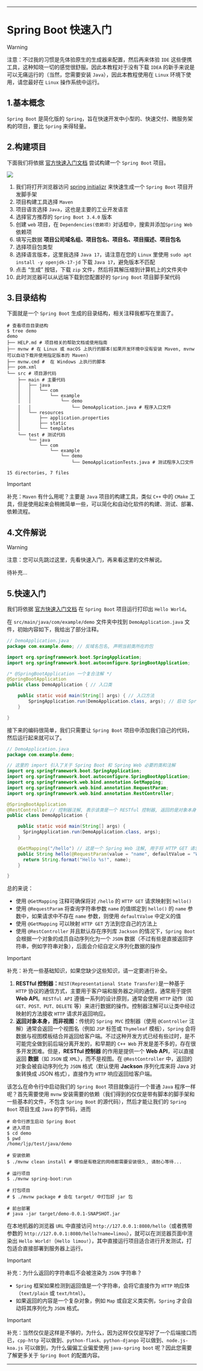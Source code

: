 <!-- @include: basic.md#statement -->

---

# Spring Boot 快速入门

> [!WARNING]
>
> 注意：不过我的习惯是先体验原生的生成器来配置，然后再来体验 `IDE` 这些便携工具，这种知晓一切的感觉很舒服。因此本教程对于没有下载 `IDEA` 的新手来说是可以无痛运行的（当然，您需要安装 `Java`），因此本教程使用在 `Linux` 环境下使用，请您最好在 `Linux` 操作系统中运行。

## 1.基本概念

`Spring Boot` 是简化版的 `Spring`，旨在快速开发中小型的、快速交付、微服务架构的项目，要比 `Spring` 来得轻量。

## 2.构建项目

下面我们将依据 [官方快速入门文档](https://spring.io/quickstart) 尝试构建一个 `Spring Boot` 项目。

![](assets/image-20241209170750346.png)

1. 我们将打开浏览器访问 [spring initializr](https://start.spring.io/) 来快速生成一个 `Spring Boot` 项目开发脚手架
2. 项目构建工具选择 `Maven`
3. 项目语言选择 `Java`，这也是主要的工业开发语言
4. 选择官方推荐的 `Spring Boot 3.4.0` 版本
5. 创建 `web` 项目，在 `Dependencies(依赖项)` 对话框中，搜索并添加`Spring Web` 依赖项
6. 填写元数据 **项目公司域名组、项目包名、项目名、项目描述、项目包名**
7. 选择项目包类型
8. 选择语言版本，这里我选择 `Java 17`，请注意在您的 `Linux` 里使用 `sudo apt install -y openjdk-17-jd` 下载 `Java 17`，避免版本不匹配
9. 点击 “生成” 按钮，下载 `zip` 文件，然后将其解压缩到计算机上的文件夹中
10. 此时浏览器可以从远端下载到您配置好的 `Spring Boot` 项目脚手架代码

## 3.目录结构

下面就是一个 `Spring Boot` 生成的目录结构，相关注释我都写在里面了。

```Shell
# 查看项目目录结构
$ tree demo
demo
├── HELP.md # 项目相关的帮助文档或使用指南
├── mvnw # 在 Linux 或 macOS 上执行的脚本(如果开发环境中没有安装 Maven, mvnw 可以自动下载并使用指定版本的 Maven)
├── mvnw.cmd #  在 Windows 上执行的脚本
├── pom.xml
└── src # 项目源代码
    ├── main # 主要代码
    │   ├── java
    │   │   └── com
    │   │       └── example
    │   │           └── demo
    │   │               └── DemoApplication.java # 程序入口文件
    │   └── resources
    │       ├── application.properties
    │       ├── static
    │       └── templates
    └── test # 测试代码
        └── java
            └── com
                └── example
                    └── demo
                        └── DemoApplicationTests.java # 测试程序入口文件

15 directories, 7 files

```

> [!IMPORTANT]
>
> 补充：`Maven` 有什么用呢？主要是 `Java` 项目的构建工具，类似 `C++` 中的 `CMake` 工具，但是使用起来会稍微简单一些，可以简化和自动化软件的构建、测试、部署、依赖流程。

## 4.文件解说

> [!WARNING]
>
> 注意：您可以先跳过这里，先看快速入门，再来看这里的文件解说。

待补充...

## 5.快速入门

我们将依据 [官方快速入门文档](https://spring.io/quickstart) 在 `Spring Boot` 项目运行打印出 `Hello World`。

在 `src/main/java/com/example/demo` 文件夹中找到 `DemoApplication.java` 文件，初始内容如下，我给出了部分注释。

```Java
// DemoApplication.java
package com.example.demo; // 反域名包名, 声明当前类所在的包

import org.springframework.boot.SpringApplication;
import org.springframework.boot.autoconfigure.SpringBootApplication;

/* @SpringBootApplication 一个复合注解 */
@SpringBootApplication
public class DemoApplication { // 入口类

    public static void main(String[] args) { // 入口方法
        SpringApplication.run(DemoApplication.class, args); // 启动 Spring Boot
    }

}
```

接下来的编码很简单，我们只需要让 `Spring Boot` 项目中添加我们自己的代码，然后运行起来就可以了。

```Java
// DemoApplication.java
package com.example.demo;

// 这里的 import 引入了关于 Spring Boot 和 Spring Web 必要的类和注解
import org.springframework.boot.SpringApplication;
import org.springframework.boot.autoconfigure.SpringBootApplication;
import org.springframework.web.bind.annotation.GetMapping;
import org.springframework.web.bind.annotation.RequestParam;
import org.springframework.web.bind.annotation.RestController;

@SpringBootApplication
@RestController // 控制器注解, 表示该类是一个 RESTful 控制器, 返回的是对象本身, 并自动将其序列化成 JSON 格式返回给客户端, 而不是返回视图
public class DemoApplication {

    public static void main(String[] args) {
      SpringApplication.run(DemoApplication.class, args);
    }

    @GetMapping("/hello") // 这是一个 Spring Web 注解, 用于将 HTTP GET 请求映射到 hello() 上, 路径为 '/hello'
    public String hello(@RequestParam(value = "name", defaultValue = "World") String name) {
      return String.format("Hello %s!", name);
    }

}
```

总的来说：
- 使用 `@GetMapping` 注释可确保将对 `/hello` 的 `HTTP GET` 请求映射到 `hello()`
- 使用 `@RequestParam` 将查询字符串参数 `name` 的值绑定到 `hello()` 的 `name` 参数中，如果请求中不存在 `name` 参数，则使用 `defaultValue` 中定义的值
- 使用 `@GetMapping` 可以映射 `HTTP GET` 方法到您自己的方法上
- 使用 `@RestController` 并且默认存在序列库 `Jackson` 的情况下，`Spring Boot` 会根据一个对象的成员自动序列化为一个 `JSON` 数据（不过有些是直接返回字符串，例如字符串对象），后面会介绍自定义序列化数据的操作

> [!IMPORTANT]
>
> 补充：补充一些基础知识，如果您缺少这些知识，请一定要进行补全。
>
> 1. **RESTful 控制器：**`REST(Representational State Transfer)`是一种基于 `HTTP` 协议的通信方式，主要用于客户端和服务器之间的通信，通常用于提供 **Web API**。`RESTful API` 遵循一系列的设计原则，通常会使用 `HTTP` 动作（如 `GET、POST、PUT、DELETE` 等）来进行数据的操作。控制器注解可以让类中经过映射的方法接收 `HTTP` 请求并返回响应。
> 2. **返回对象本身，而非视图**：传统的 `Spring MVC` 控制器（使用 `@Controller` 注解）通常会返回一个视图名（例如 `JSP` 标签或 `Thymeleaf` 模板），`Spring` 会将数据与视图模板结合并返回给客户端。不过这种开发方式已经有些过时，是不可能完全做到前后端分离开发的，和早期的 `C++ Web` 开发是差不多的，存在很多开发困难。但是，**RESTful 控制器** 的作用是提供一个 **Web API**，可以直接返回 **数据**（如 `JSON` 或 `XML`），而不是视图。在 `@RestController` 中，返回的对象会被自动序列化为 `JSON` 格式（默认使用 **Jackson** 序列化库来将 Java 对象转换成 JSON 格式），直接作为 `HTTP` 响应返回给客户端。

该怎么在命令行中启动我们的 `Spring Boot` 项目就像运行一个普通 `Java` 程序一样呢？首先需要使用 `mvnw` 安装需要的依赖（我们得到的仅仅是带有脚本的脚手架和一些基本的文件，不包含 `Spring Boot` 的源代码），然后才能让我们的 `Spring Boot` 项目生成 `Java` 的字节码，进而

```shell
# 命令行原生启动 Spring Boot
# 进入项目
$ cd demo
$ pwd
/home/ljp/test/java/demo

# 安装依赖
$ ./mvnw clean install # 哪怕是有稳定的网络都需要安装很久, 请耐心等待...

# 运行项目
$ ./mvnw spring-boot:run

# 打包项目
# $ ./mvnw package # 会在 target/ 中打包好 jar 包

# 前台部署
# java -jar target/demo-0.0.1-SNAPSHOT.jar

```

在本地机器的浏览器 `URL` 中直接访问 `http://127.0.0.1:8080/hello`（或者携带参数的 `http://127.0.0.1:8080/hello?name=limou`），就可以在浏览器页面中渲染出 `Hello World!`（`Hello limou!`），其中直接运行项目适合进行开发测试，打包适合直接部署到服务器上运行。

> [!IMPORTANT]
>
> 补充：为什么返回的字符串后不会被渲染为 `JSON` 字符串？
>
> - `Spring` 框架如果检测到返回值是一个字符串，会将它直接作为 `HTTP` 响应体（`text/plain` 或 `text/html`）。
> - 如果返回的内容是一个复杂对象，例如 `Map` 或自定义类实例，`Spring` 才会自动将其序列化为 `JSON` 格式。

> [!IMPORTANT]
>
> 补充：当然仅仅是这样是不够的，为什么，因为这样仅仅是写好了一个后端接口而已，`cpp-http` 可以做到、`python-flask、python-django` 可以做到、`node.js-koa.js` 可以做到，为什么偏偏工业偏爱使用 `java-spring boot` 呢？因此您需要了解更多关于 `Spring Boot` 的配置内容。

---

<!-- @include: basic.md#comment -->
